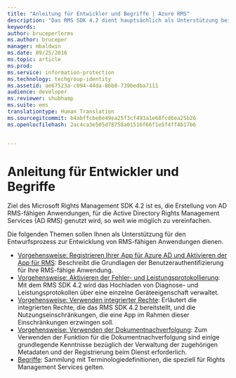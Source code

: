 ```yaml
---
title: "Anleitung für Entwickler und Begriffe | Azure RMS"
description: "Das RMS SDK 4.2 dient hauptsächlich als Unterstützung beim Erstellen von AD RMS-fähigen Anwendungen, bei denen der AD RMS-Datenschutz genutzt wird. Der Prozess soll für Sie so einfach wie möglich gestaltet werden."
keywords: 
author: bruceperlerms
ms.author: bruceper
manager: mbaldwin
ms.date: 09/25/2016
ms.topic: article
ms.prod: 
ms.service: information-protection
ms.technology: techgroup-identity
ms.assetid: ae67523a-c094-44da-86b8-739bedba7111
audience: developer
ms.reviewer: shubhamp
ms.suite: ems
translationtype: Human Translation
ms.sourcegitcommit: b4abffcbe6e49ea25f3cf493a1e68fcd6ea25b26
ms.openlocfilehash: 2ac4ca3e505d78758a01516f66f1e5f4ff4b17b6


---
```


# <a name="developer-guidance-and-terms"></a>Anleitung für Entwickler und Begriffe
Ziel des Microsoft Rights Management SDK 4.2 ist es, die Erstellung von AD RMS-fähigen Anwendungen, für die Active Directory Rights Management Services (AD RMS) genutzt wird, so weit wie möglich zu vereinfachen.

Die folgenden Themen sollen Ihnen als Unterstützung für den Entwurfsprozess zur Entwicklung von RMS-fähigen Anwendungen dienen.

- [Vorgehensweise: Registrieren Ihrer App für Azure AD und Aktivieren der App für RMS](authentication-integration.md): Beschreibt die Grundlagen der Benutzerauthentifizierung für Ihre RMS-fähige Anwendung.
- [Vorgehensweise: Aktivieren der Fehler- und Leistungsprotokollierung](enabling-logging.md): Mit dem RMS SDK 4.2 wird das Hochladen von Diagnose- und Leistungsprotokollen über eine einzelne Geräteeigenschaft verwaltet.
- [Vorgehensweise: Verwenden integrierter Rechte](built-in-rights-usage-restriction-reference.md): Erläutert die integrierten Rechte, die das RMS SDK 4.2 bereitstellt, und die Nutzungseinschränkungen, die eine App im Rahmen dieser Einschränkungen erzwingen soll.
- [Vorgehensweise: Verwenden der Dokumentnachverfolgung](how-to-use-document-tracking.md): Zum Verwenden der Funktion für die Dokumentnachverfolgung sind einige grundlegende Kenntnisse bezüglich der Verwaltung der zugehörigen Metadaten und der Registrierung beim Dienst erforderlich.
- [Begriffe](terms.md): Sammlung mit Terminologiedefinitionen, die speziell für Rights Management Services gelten.

 

 

 



<!--HONumber=Sep16_HO5-->


